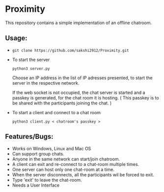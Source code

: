 # Proximity

This repository contains a simple implementation of an offline chatroom.



## Usage:

-   
    ``` git clone https://github.com/sakshi2912/Proximity.git ```

- To start the server
  
    ``` python3 server.py ```

    Choose an IP address in the list of IP adresses presented, to start the server in the respective network.

    If the web socket is not occupied, the chat server is started and a passkey is generated, for the chat room it is hosting. ( This passkey is to be shared with the participants joining the chat. ) 

- To start a client and connect to a chat room
  
    ``` python3 client.py < chatroom's passkey > ```

## Features/Bugs:

- Works on Windows, Linux and Mac OS
- Can support group chats.
- Anyone in the same network can start/join chatroom.
- A client can exit and re-connect to a chat-room multiple times.
- One server can host only one chat-room at a time.
- When the server disconnects, all the participants wil be forced to exit.
- Type 'exit' to leave the chat-room.
- Needs a User Interface
